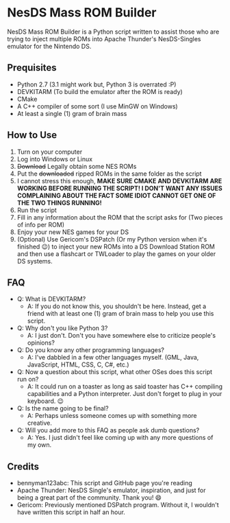# NesDS Mass ROM Builder
NesDS Mass ROM Builder is a Python script written
to assist those who are trying to inject multiple
ROMs into Apache Thunder's NesDS-Singles emulator
for the Nintendo DS.

## Prequisites
* Python 2.7 (3.1 might work but, Python 3 is overrated :P)
* DEVKITARM (To build the emulator after the ROM is ready)
* CMake
* A C++ compiler of some sort (I use MinGW on Windows)
* At least a single (1) gram of brain mass

## How to Use
1. Turn on your computer
2. Log into Windows or Linux
3. ~~Download~~ Legally obtain some NES ROMs
4. Put the ~~downloaded~~ ripped ROMs in the same folder as the script
5. I cannot stress this enough, **MAKE SURE CMAKE AND DEVKITARM ARE WORKING BEFORE RUNNING THE SCRIPT! I DON'T WANT ANY ISSUES COMPLAINING ABOUT THE FACT SOME IDIOT CANNOT GET ONE OF THE TWO THINGS RUNNING!**
6. Run the script
7. Fill in any information about the ROM that the script asks for (Two pieces of info per ROM)
8. Enjoy your new NES games for your DS
9. (Optional) Use Gericom's DSPatch (Or my Python version when it's finished :wink:) to inject your new ROMs into a DS Download Station ROM and then use a flashcart or TWLoader to play the games on your older DS systems.

## FAQ
* Q: What is DEVKITARM?
  * A: If you do not know this, you shouldn't be here. Instead, get a friend with at least one (1) gram of brain mass to help you use this script.
* Q: Why don't you like Python 3?
  * A: I just don't. Don't you have somewhere else to criticize people's opinions?
* Q: Do you know any other programming languages?
  * A: I've dabbled in a few other languages myself. (GML, Java, JavaScript, HTML, CSS, C, C#, etc.)
* Q: Now a question about this script, what other OSes does this script run on?
  * A: It could run on a toaster as long as said toaster has C++ compiling capabilities and a Python interpreter. Just don't forget to plug in your keyboard. :wink:
* Q: Is the name going to be final?
  * A: Perhaps unless someone comes up with something more creative.
* Q: Will you add more to this FAQ as people ask dumb questions?
  * A: Yes. I just didn't feel like coming up with any more questions of my own.
  
## Credits
* bennyman123abc: This script and GitHub page you're reading
* Apache Thunder: NesDS Single's emulator, inspiration, and just for being a great part of the community. Thank you! :smile:
* Gericom: Previously mentioned DSPatch program. Without it, I wouldn't have written this script in half an hour.
